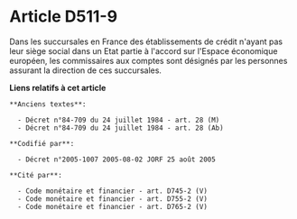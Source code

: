 # Article D511-9

Dans les succursales en France des établissements de crédit n'ayant pas leur siège social dans un Etat partie à l'accord sur
l'Espace économique européen, les commissaires aux comptes sont désignés par les personnes assurant la direction de ces
succursales.

**Liens relatifs à cet article**

	**Anciens textes**:

	  - Décret n°84-709 du 24 juillet 1984 - art. 28 (M)
	  - Décret n°84-709 du 24 juillet 1984 - art. 28 (Ab)

	**Codifié par**:

	  - Décret n°2005-1007 2005-08-02 JORF 25 août 2005

	**Cité par**:

	  - Code monétaire et financier - art. D745-2 (V)
	  - Code monétaire et financier - art. D755-2 (V)
	  - Code monétaire et financier - art. D765-2 (V)
